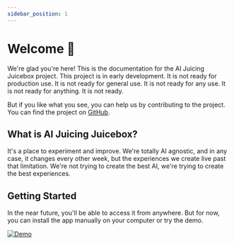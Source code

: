 ```yaml
---
sidebar_position: 1
---
```


# Welcome 👋

We're glad you're here! This is the documentation for the AI Juicing Juicebox project. This project is in early development. It is not ready for production use. It is not ready for general use. It is not ready for any use. It is not ready for anything. It is not ready.

But if you like what you see, you can help us by contributing to the project. You can find the project on [GitHub](https://github.com/desduvauchelle/ai-juicing-juicebox).

## What is AI Juicing Juicebox?

It's a place to experiment and improve. We're totally AI agnostic, and in any case, it changes every other week, but the experiences we create live past that limitation. We're not trying to create the best AI, we're trying to create the best experiences.

## Getting Started

In the near future, you'll be able to access it from anywhere. But for now, you can install the app manually on your computer or try the demo.

[![Demo](https://desduvauchelle.github.io/ai-juicing-juicebox)](DEMO)
